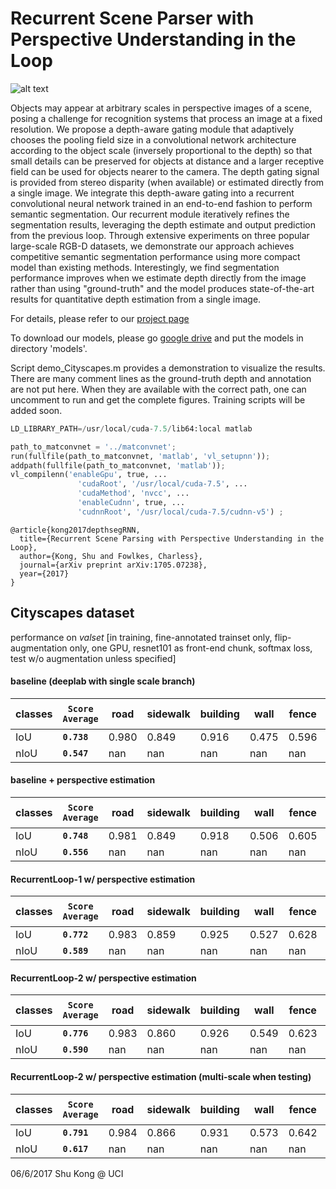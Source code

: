 # Recurrent Scene Parser with Perspective Understanding in the Loop

![alt text](http://www.ics.uci.edu/~skong2/img/figure4paper_cityscapes.png "visualization")

Objects may appear at arbitrary scales in perspective images of a scene, posing a challenge for recognition systems that process an image at a fixed resolution. We propose a depth-aware gating module that adaptively chooses the pooling field size in a convolutional network architecture according to the object scale (inversely proportional to the depth) so that small details can be preserved for objects at distance and a larger receptive field can be used for objects nearer to the camera. The depth gating signal is provided from stereo disparity (when available) or estimated directly from a single image. We integrate this depth-aware gating into a recurrent convolutional neural network trained in an end-to-end fashion to perform semantic segmentation. Our recurrent module iteratively refines the segmentation results, leveraging the depth estimate and output prediction from the previous loop. Through extensive experiments on three popular large-scale RGB-D datasets, we demonstrate our approach achieves competitive semantic segmentation performance using more compact model than existing methods. Interestingly, we find segmentation performance improves when we estimate depth directly from the image rather than using "ground-truth" and the model produces state-of-the-art results for quantitative depth estimation from a single image. 

For details, please refer to our [project page](http://www.ics.uci.edu/~skong2/recurrentDepthSeg)

To download our models, please go [google drive](https://drive.google.com/open?id=0BxeylfSgpk1MaVlNZV96eVVqdWM) and put the models in directory 'models'.

Script demo_Cityscapes.m provides a demonstration to visualize the results. There are many comment lines as the ground-truth depth and annotation are not put here. When they are available with the correct path, one can uncomment to run and get the complete figures. Training scripts will be added soon.

```python
LD_LIBRARY_PATH=/usr/local/cuda-7.5/lib64:local matlab

path_to_matconvnet = '../matconvnet';
run(fullfile(path_to_matconvnet, 'matlab', 'vl_setupnn'));
addpath(fullfile(path_to_matconvnet, 'matlab'));
vl_compilenn('enableGpu', true, ...
               'cudaRoot', '/usr/local/cuda-7.5', ...
               'cudaMethod', 'nvcc', ...
               'enableCudnn', true, ...
               'cudnnRoot', '/usr/local/cuda-7.5/cudnn-v5') ;

```


    @article{kong2017depthsegRNN,
      title={Recurrent Scene Parsing with Perspective Understanding in the Loop},
      author={Kong, Shu and Fowlkes, Charless},
      journal={arXiv preprint arXiv:1705.07238},
      year={2017}
    }


## Cityscapes dataset
performance on *valset* [in training, fine-annotated trainset only, flip-augmentation only, one GPU, resnet101 as front-end chunk, softmax loss, test w/o augmentation unless specified]


#### baseline (deeplab with single scale branch)

classes | **`Score Average`** | road | sidewalk | building | wall | fence | pole | traffic light | traffic sign | vegetation | terrain | sky | person | rider | car | truck | bus | train | motorcycle | bicycle
--|--|--|--|--|--|--|--|--|--|--|--|--|--|--|--|--|--|--|--|--
IoU | **`0.738`** | 0.980  |  0.849 |  0.916 | 0.475  | 0.596  | 0.598  | 0.684|  0.780 | 0.918 |  0.619  | 0.941  | 0.803  | 0.594  | 0.939  | 0.631  | 0.759  | 0.621   |  0.562 | 0.755    
nIoU |  **`0.547`** | nan |    nan|     nan|   nan|   nan|   nan|     nan|     nan|    nan|    nan|   nan| 0.635| 0.448| 0.859| 0.398| 0.595| 0.467|  0.396|  0.582

#### baseline + perspective estimation

classes | **`Score Average`** | road | sidewalk | building | wall | fence | pole | traffic light | traffic sign | vegetation | terrain | sky | person | rider | car | truck | bus | train | motorcycle | bicycle
--|--|--|--|--|--|--|--|--|--|--|--|--|--|--|--|--|--|--|--|--
IoU | **`0.748`** | 0.981 | 0.849 | 0.918|0.506 |0.605 |0.604 | 0.67| 0.775| 0.918| 0.627|0.940 |0.804 |0.602 |0.942 |0.679 |0.787 |0.656 | 0.591| 0.753|
nIoU |**`0.556`** |   nan|   nan|   nan|  nan|  nan|  nan|    nan|    nan|   nan|   nan|  nan|0.639|0.460|0.863|0.407|0.612|0.489| 0.398|0.575|


#### RecurrentLoop-1 w/ perspective estimation

classes | **`Score Average`** | road | sidewalk | building | wall | fence | pole | traffic light | traffic sign | vegetation | terrain | sky | person | rider | car | truck | bus | train | motorcycle | bicycle
--|--|--|--|--|--|--|--|--|--|--|--|--|--|--|--|--|--|--|--|--
IoU | **`0.772`**  |0.983  | 0.859 | 0.925 |0.527  |0.628  |0.640  | 0.703| 0.795 | 0.923 | 0.630  |0.946  |0.816  |0.620  |0.950  |0.748  |0.839  |0.753  | 0.626 | 0.764  |
nIoU | **`0.589`**|   nan|   nan|   nan|  nan|  nan|  nan|    nan|    nan|   nan|   nan|  nan|0.660|0.483|0.869|0.446|0.632|0.572| 0.452| 0.597|


#### RecurrentLoop-2 w/ perspective estimation

classes | **`Score Average`** | road | sidewalk | building | wall | fence | pole | traffic light | traffic sign | vegetation | terrain | sky | person | rider | car | truck | bus | train | motorcycle | bicycle
--|--|--|--|--|--|--|--|--|--|--|--|--|--|--|--|--|--|--|--|--
IoU | **`0.776`**|0.983  | 0.860  | 0.926  |0.549   |0.623  |0.641   | 0.711 | 0.800 | 0.925 | 0.639  |0.947   |0.822  |0.629  |0.950   |0.737  |0.835   |0.752  | 0.642 | 0.772  |
nIoU | **`0.590`**|  nan|   nan|   nan|  nan|  nan|  nan|    nan|    nan|   nan|   nan|  nan|0.656|0.484|0.877|0.451|0.632|0.556| 0.464| 0.601|

#### RecurrentLoop-2 w/ perspective estimation (multi-scale when testing)

classes | **`Score Average`** | road | sidewalk | building | wall | fence | pole | traffic light | traffic sign | vegetation | terrain | sky | person | rider | car | truck | bus | train | motorcycle | bicycle
--|--|--|--|--|--|--|--|--|--|--|--|--|--|--|--|--|--|--|--|--
IoU      | **`0.791`** | 0.984     | 0.866     | 0.931      | 0.573      | 0.642     | 0.667 | 0.723   |  0.816       | 0.929     | 0.647      | 0.951     | 0.834    | 0.645      | 0.954    | 0.777      | 0.856    | 0.780     | 0.678     | 0.780 
nIoU | **`0.617`** |     nan|    nan|    nan |    nan |    nan |    nan|  nan|   nan|    nan|    nan |    nan |  0.678|  0.512 |  0.889|  0.476 |  0.666|  0.580|  0.509|  0.624






06/6/2017
Shu Kong @ UCI
